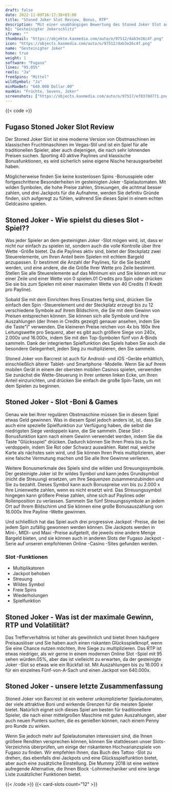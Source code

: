 ```yaml
---
draft: false
date: 2022-11-09T16:17:38+03:00
title: "Stoned Joker Slot Review, Bonus, RTP"
description: "Mit einer unabhängigen Bewertung des Stoned Joker Slot aus Fugaso können Sie kostenlos oder echtes Geld spielen und hier einen Bonus erhalten!"
h1: "Gesteinigter Jokerschlitz"
iframe: ""
thumbnail: "https://objekte.kaxmedia.com/auto/o/97512/dab3e26c4f.png"
icon: "https://objects.kaxmedia.com/auto/o/97512/dab3e26c4f.png"
name: "Gesteinigter Joker"
home: true
weight: 1
software: "Fugaso"
lines: "95.05%"
reels: "Ja"
freeSpins: "Mittel"
wildSymbol: "Ja"
minMaxBet: "640.000 Dollar.00"
maxWin: "Früchte, Sevens, Joker"
screenshots: ["https://objects.kaxmedia.com/auto/o/97517/ef0370d771.png"]
---
```


{{< code >}}<h2>Fugaso Stoned Joker Slot Review</h2><p>Der Stoned Joker Slot ist eine moderne Version von Obstmaschinen im klassischen Fruchtmaschinen im Vegas-Stil und ist ein Spiel für alle traditionellen Spieler, aber auch diejenigen, die nach sehr lohnenden Preisen suchen. Sporting 40 aktive Paylines und klassische Bonusfunktionen, es wird sicherlich seine eigene Nische herausgearbeitet haben.</p><p>Möglicherweise finden Sie keine kostenlosen Spins -Bonusspiele oder fortgeschrittene Besonderheiten im gesteinigten Joker -Spielautomaten.  Mit wilden Symbolen, die hohe Preise zahlen, Streuungen, die achtmal besser zahlen, und drei Jackpots für die Aufnahme, werden Sie definitiv Gründe finden, sich aufgeregt zu fühlen, während Sie dieses Spiel in einem echten Geldcasino spielen.</p><h2>Stoned Joker - Wie spielst du dieses Slot -Spiel??</h2><p>Was jeder Spieler an dem gesteinigten Joker -Slot mögen wird, ist, dass er nicht nur einfach zu spielen ist, sondern auch die volle Kontrolle über Ihre Wette -Größe bietet. Da die Paylines aktiv sind, bietet der Steckplatz zwei Steuerelemente, um Ihren Anteil beim Spielen mit echtem Bargeld anzupassen. Er bestimmt die Anzahl der Paylines, für die Sie bezahlt werden, und eine andere, die die Größe Ihrer Wette pro Zeile bestimmt. Stellen Sie alle Steuerelemente auf das Minimum ein und Sie können mit nur einer Zeile und einer Wette von 0 spielen.01 Credits pro Spin oder drücken Sie sie bis zum Spielen mit einer maximalen Wette von 40 Credits (1 Kredit pro Payline).</p><p>Sobald Sie mit dem Einrichten Ihres Einsatzes fertig sind, drücken Sie einfach den Spin -Steuerelement und der Steckplatz erzeugt bis zu 12 verschiedene Symbole auf Ihrem Bildschirm, die Sie mit dem Gewinn von Preisen entsprechen können. Sie können sich alle Symbole und ihre Auszahlungen (der Ihnen in Credits gezeigt) genauer ansehen, indem Sie die Taste"I" verwenden. Die kleineren Preise reichen von 4x bis 160x Ihre Leitungswette pro Sequenz, aber es gibt auch größere Siege von 240x, 2.000x und 16.000x, indem Sie mit den Top-Symbolen fünf von A-Binds sammeln. Dank der integrierten Spielfunktion des Spiels haben Sie auch die besondere Gelegenheit, jeden Sieg zu multiplizieren, den Sie sammeln.</p><p>Stoned Joker von Barcrest ist auch für Android- und iOS -Geräte erhältlich, einschließlich älterer Tablet- und Smartphone -Modelle. Wenn Sie auf Ihrem mobilen Gerät in einem der obersten mobilen Casinos spielen, verwenden Sie zunächst die Wette-Steuerung in Ihrer unteren linken Ecke, um Ihren Anteil einzurichten, und drücken Sie einfach die große Spin-Taste, um mit dem Spielen zu beginnen.</p><h2>Stoned Joker - Slot -Boni & Games</h2><p>Genau wie bei Ihrer regulären Obstmaschine müssen Sie in diesem Spiel etwas Geld gewinnen. Was in diesem Spiel jedoch anders ist, ist, dass Sie auch eine spezielle Spielfunktion zur Verfügung haben, die selbst die niedrigsten Siege verdoppeln kann, die Sie sammeln. Diese Slot -Bonusfunktion kann nach einem Gewinn verwendet werden, indem Sie die Taste "Glücksspiel" drücken. Dadurch können Sie Ihren Preis bis zu 5x verdoppeln, indem Sie Rot oder Schwarz auswählen. Ratet mal, welche Karte als nächstes sein wird, und Sie können Ihren Preis multiplizieren, aber eine falsche Vermutung machen und Sie alle Ihre Gewinne verlieren.</p><p>Weitere Bonusmerkmale des Spiels sind die wilden und Streuungssymbole. Der gesteinigte Joker ist Ihr wildes Symbol und kann jedes Grundsymbol (nicht die Streuung) ersetzen, um Ihre Sequenzen zusammenzubinden und Sie zu bezahlt. Dieses Symbol kann auch Bonuspreise von bis zu 2.000 x Ihre Linienwette zahlen, wenn es nicht ersetzt wird. Das Streuungssymbol hingegen kann größere Preise zahlen, ohne sich auf Paylines oder Rollenposition zu verlassen. Sammeln Sie fünf Streuungssymbole an jedem Ort auf Ihrem Bildschirm und Sie können eine große Bonusauszahlung von 16.000x Ihre Payline -Wette gewinnen.</p><p>Und schließlich hat das Spiel auch drei progressive Jackpot -Preise, die bei jedem Spin zufällig gewonnen werden können. Die Jackpots werden in Mini-, MIDI- und Maxi -Preise aufgeteilt, die jeweils eine andere Menge Bargeld bieten, und sie können auch in anderen Slots der Fugaso Jackpot -Serie auf unseren empfohlenen Online -Casino -Sites gefunden werden.</p><h3>
Slot -Funktionen</h3><ul>
<li></span>
Multiplikatoren</li>
<li></span>
Jackpot behoben</li>
<li></span>
Streuung</li>
<li></span>
Wildes Symbol</li>
<li></span>
Freie Spins</li>
<li></span>
Wiederholungen</li>
<li></span>
Spielfunktion</li></ul><h2>Stoned Joker - Was ist der maximale Gewinn, RTP und Volatilität?</h2><p>Das Trefferverhältnis ist höher als gewöhnlich und bietet Ihnen häufigere Preisauslöser und Sie haben auch einen riskanten Glücksspielknopf, wenn Sie eine Chance nutzen möchten, Ihre Siege zu multiplizieren. Das RTP ist etwas niedriger, als wir gerne in einem modernen Online Slot -Spiel mit 95 sehen würden.05%, aber das ist vielleicht zu erwarten, da der gesteinigte Joker -Slot so etwas wie ein Rückfall ist. Mit Auszahlungen bis zu 16.000 x für ein einzelnes Fünf-von-A-Sach und einen Jackpot von 640.000x.</p><h2>Stoned Joker - unsere letzte Zusammenfassung</h2><p>Stoned Joker von Barcrest ist ein weiterer unkomplizierter Spielautomaten, der viele attraktive Boni und wirkende Grenzen für die meisten Spieler bietet.  Natürlich eignet sich dieses Spiel am besten für traditionellere Spieler, die nach einer mittelgroßen Maschine mit guten Auszahlungen, aber auch neuen Punters suchen, die es genießen können, nach einem Penny pro Runde zu wirken.</p><p>Wenn Sie jedoch mehr auf Spielautomaten interessiert sind, die Ihnen größere Renditen versprechen können, können Sie stattdessen unser Slots-Verzeichnis überprüfen, um einige der riskanteren Hochvarianzspiele von Fugaso zu finden. Wir empfehlen Ihnen, das Buch des Tattoo -Slot zu drehen, das ebenfalls drei Jackpots und eine Glücksspielfunktion bietet, aber auch eine zusätzliche Einstellung. Die Mummy 2018 ist eine weitere aufregende Alternative, die Ihnen Block -Lohnmechaniker und eine lange Liste zusätzlicher Funktionen bietet.</p>{{< /code >}}
 {{< card-slots count="12" >}}